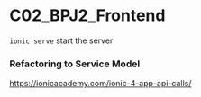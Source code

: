 # C02_BPJ2_Frontend

```ionic serve``` start the server




### Refactoring to Service Model
https://ionicacademy.com/ionic-4-app-api-calls/
